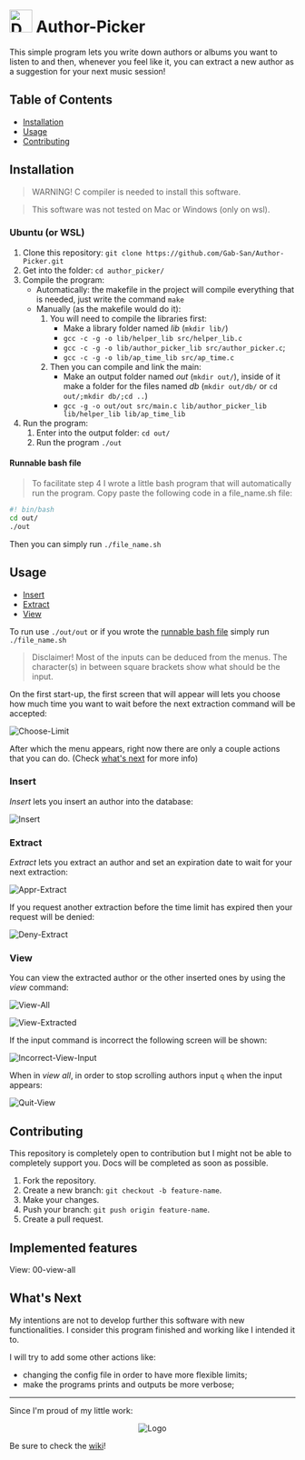 # <img src="/images/author-picker-logo.png" alt="Description of image" style="width:40px;height:40px;"/> Author-Picker

This simple program lets you write down authors or albums you want to listen to and then, whenever you feel like it, you can extract a new author as a suggestion for your next music session!

## Table of Contents

- [Installation](#installation)
- [Usage](#usage)
- [Contributing](#contributing)

## Installation

> WARNING! C compiler is needed to install this software.

> This software was not tested on Mac or Windows (only on wsl).

### Ubuntu (or WSL)

1. Clone this repository: `git clone https://github.com/Gab-San/Author-Picker.git`
2. Get into the folder: `cd author_picker/`
3. Compile the program:
    - Automatically: the makefile in the project will compile everything that is needed, just write the command `make`
    - Manually (as the makefile would do it):
        1. You will need to compile the libraries first:
            - Make a library folder named *lib* (`mkdir lib/`)
            - `gcc -c -g -o lib/helper_lib src/helper_lib.c`
            - `gcc -c -g -o lib/author_picker_lib src/author_picker.c`;
            - `gcc -c -g -o lib/ap_time_lib src/ap_time.c`
        2. Then you can compile and link the main:
            - Make an output folder named *out* (`mkdir out/`), inside of it make a folder for the files named *db* (`mkdir out/db/` or `cd out/;mkdir db/;cd ..`)
            - `gcc -g -o out/out src/main.c lib/author_picker_lib lib/helper_lib lib/ap_time_lib`
4. Run the program:
    1. Enter into the output folder: `cd out/`
    2. Run the program `./out`

#### Runnable bash file

> To facilitate step 4 I wrote a little bash program that will automatically run the program.
Copy paste the following code in a file_name.sh file:

```bash
#! bin/bash
cd out/
./out
```

Then you can simply run `./file_name.sh`

## Usage

- [Insert](#insert)
- [Extract](#extract)
- [View](#view)

To run use  `./out/out` or if you wrote the [runnable bash file](#runnable-bash-file) simply run `./file_name.sh`

> Disclaimer! Most of the inputs can be deduced from the menus. The character(s) in between square brackets show what should be the input.

On the first start-up, the first screen that will appear will lets you choose how much time you want to wait before the next extraction command will be accepted:

![Choose-Limit](./images/tutorial/choose_limit.png)

After which the menu appears, right now there are only a couple actions that you can do. (Check [what's next](#whats-next) for more info)

### Insert

*Insert* lets you insert an author into the database:

![Insert](./images/tutorial/insert_example.png)

### Extract

*Extract* lets you extract an author and set an expiration date to wait for your next extraction:

![Appr-Extract](./images/tutorial/approved_extraction.png)

If you request another extraction before the time limit has expired then your request will be denied:

![Deny-Extract](./images/tutorial/denied_extraction.png)

### View

You can view the extracted author or the other inserted ones by using the *view* command:

![View-All](./images/tutorial/view_all.png)

![View-Extracted](./images/tutorial/view_extracted.png)

If the input command is incorrect the following screen will be shown:

![Incorrect-View-Input](./images/tutorial/incorrect_view_input.png)

When in _view all_, in order to stop scrolling authors input `q` when the input appears:

![Quit-View](./images/tutorial/quit_view.png) 

## Contributing

This repository is completely open to contribution but I might not be able to completely support you. Docs will be completed as soon as possible.

1. Fork the repository.
2. Create a new branch: `git checkout -b feature-name`.
3. Make your changes.
4. Push your branch: `git push origin feature-name`.
5. Create a pull request.

## Implemented features

View: 00-view-all

## What's Next

My intentions are not to develop further this software with new functionalities. I consider this program finished and working like I intended it to.

I will try to add some other actions like:

- changing the config file in order to have more flexible limits;
- make the programs prints and outputs be more verbose;

---

Since I'm proud of my little work:
<p align="center"> <img src="/images/author-picker-logo.png" alt="Logo"> </p>

Be sure to check the [wiki](https://github.com/Gab-San/Author-Picker/wiki)!
